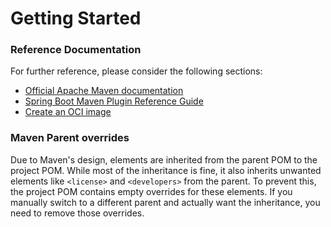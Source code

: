 # Getting Started

### Reference Documentation

For further reference, please consider the following sections:

* [Official Apache Maven documentation](https://maven.apache.org/guides/index.html)
* [Spring Boot Maven Plugin Reference Guide](https://docs.spring.io/spring-boot/3.3.10/maven-plugin)
* [Create an OCI image](https://docs.spring.io/spring-boot/3.3.10/maven-plugin/build-image.html)

### Maven Parent overrides

Due to Maven's design, elements are inherited from the parent POM to the project POM. While most of the inheritance is
fine, it also inherits unwanted elements like `<license>` and `<developers>` from the parent. To prevent this, the
project POM contains empty overrides for these elements. If you manually switch to a different parent and actually want
the inheritance, you need to remove those overrides.

